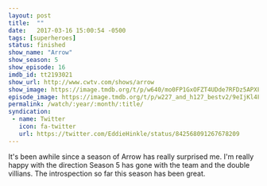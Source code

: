 ```yaml
---
layout: post
title:  ""
date:   2017-03-16 15:00:54 -0500
tags: [superheroes]
status: finished
show_name: "Arrow"
show_season: 5
show_episode: 16
imdb_id: tt2193021
show_url: http://www.cwtv.com/shows/arrow
show_image: https://image.tmdb.org/t/p/w640/mo0FP1GxOFZT4UDde7RFDz5APXF.jpg
episode_image: https://image.tmdb.org/t/p/w227_and_h127_bestv2/9eIjKl4FjIBWqpfq8w4LVKRy4Ar.jpg
permalink: /watch/:year/:month/:title/
syndication:
 - name: Twitter
   icon: fa-twitter
   url: https://twitter.com/EddieHinkle/status/842568091267678209
---
```

It's been awhile since a season of Arrow has really surprised me. I'm really happy with the direction Season 5 has gone with the team and the double villians. The introspection so far this season has been great.